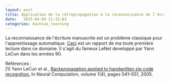 ```yaml
---
layout: post
title: Application de la rétropropagation à la reconnaissance de l'écriture manuscrite
date:   2015-04-09 21:15:03
categories: machine_learning
---
```


La reconnaissance de l'écriture manuscrite est un problème classique pour l'apprentissage automatique. <a href="/assets/automatic_sequence/lenet.html">Ceci</a> est un rapport de ma toute première lecture dans ce domaine. Il s'agit du fameux LeNet developpé par Yann LeCun dans les années 90.

<p>Références : <br>[1] Yann LeCun et al., <a href="http://www.numdam.org/item/JTNB_2005__17_1_1_0">Backpropagation applied to handwritten zip code recognition.</a> In Neural Computation, volume 1(4), pages 541–551, 2005.
